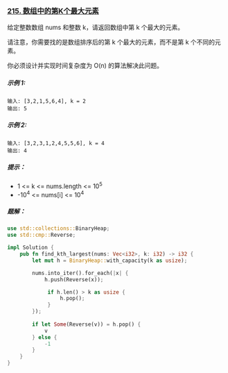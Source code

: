 ### [215. 数组中的第K个最大元素](https://leetcode.cn/problems/kth-largest-element-in-an-array/)
给定整数数组 nums 和整数 k，请返回数组中第 k 个最大的元素。

请注意，你需要找的是数组排序后的第 k 个最大的元素，而不是第 k 个不同的元素。

你必须设计并实现时间复杂度为 O(n) 的算法解决此问题。



##### 示例 1:
```
输入: [3,2,1,5,6,4], k = 2
输出: 5
```

##### 示例 2:
```
输入: [3,2,3,1,2,4,5,5,6], k = 4
输出: 4
```

##### 提示：
- 1 <= k <= nums.length <= 10<sup>5</sup>
- -10<sup>4</sup> <= nums[i] <= 10<sup>4</sup>

##### 题解：
```rust
use std::collections::BinaryHeap;
use std::cmp::Reverse;

impl Solution {
    pub fn find_kth_largest(nums: Vec<i32>, k: i32) -> i32 {
        let mut h = BinaryHeap::with_capacity(k as usize);

        nums.into_iter().for_each(|x| {
            h.push(Reverse(x));

             if h.len() > k as usize {
                 h.pop();
             }
        });
        
        if let Some(Reverse(v)) = h.pop() {
            v
        } else {
            -1
        }
    }
}
```
